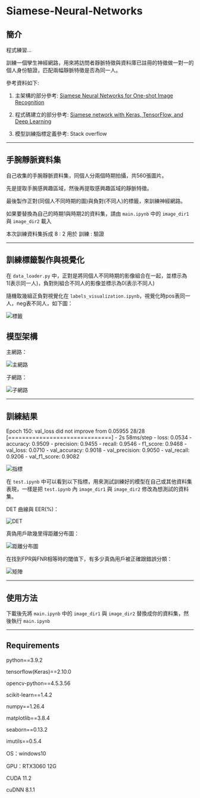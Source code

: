 # Siamese-Neural-Networks

## 簡介
程式練習...

訓練一個孿生神經網路，用來將訪問者靜脈特徵與資料庫已註冊的特徵做一對一的個人身份驗證，匹配兩幅靜脈特徵是否為同一人。

參考資料如下:

1. 主架構的部分參考: [Siamese Neural Networks for One-shot Image Recognition](https://www.cs.utoronto.ca/~rsalakhu/papers/oneshot1.pdf)

2. 程式碼建立的部分參考: [Siamese network with Keras, TensorFlow, and Deep Learning](https://pyimagesearch.com/2020/11/30/siamese-networks-with-keras-tensorflow-and-deep-learning/)

3. 模型訓練指標定義參考: Stack overflow

---

## 手腕靜脈資料集
自己收集的手腕靜脈資料集，同個人分兩個時期拍攝，共560張圖片。 

先是提取手腕感興趣區域，然後再提取感興趣區域的靜脈特徵。

最後製作正對(同個人不同時期的圖)與負對(不同人)的標籤，來訓練神經網路。

如果要替換為自己的時期1與時期2的資料集，請由 `main.ipynb` 中的 `image_dir1` 與 `image_dir2` 載入

本次訓練資料集拆成 8 : 2 用於 訓練 : 驗證

---

## 訓練標籤製作與視覺化

在 `data_loader.py` 中，正對是將同個人不同時期的影像組合在一起，並標示為1(表示同一人)，負對則組合不同人的影像並標示為0(表示不同人)

隨機取幾組正負對視覺化在 `labels_visualization.ipynb`，視覺化時pos表同一人，neg表不同人，如下圖：

![標籤](image/2.png)

## 模型架構

主網路：

![主網路](image/3.png)

子網路：

![子網路](image/4.png)

---

## 訓練結果
Epoch 150: val_loss did not improve from 0.05955
28/28 [==============================] - 2s 58ms/step - loss: 0.0534 - accuracy: 0.9509 - precision: 0.9455 - recall: 0.9546 - f1_score: 0.9468 - val_loss: 0.0710 - val_accuracy: 0.9018 - val_precision: 0.9050 - val_recall: 0.9206 - val_f1_score: 0.9082

![指標](image/1.png)

在 `test.ipynb` 中可以看到以下指標，用來測試訓練好的模型在自己或其他資料集表現，一樣是把  `test.ipynb` 內 `image_dir1` 與 `image_dir2` 修改為想測試的資料集。

DET 曲線與 EER(%)：

![DET](image/5.png)

真偽用戶歐幾里得距離分布圖：

![距離分布圖](image/6.png)

在找到FPR與FNR相等時的閾值下，有多少真偽用戶被正確跟錯誤分類：

![矩陣](image/7.png)

---

## 使用方法
下載後先將 `main.ipynb` 中的 `image_dir1` 與 `image_dir2` 替換成你的資料集，然後執行 `main.ipynb`

---

## Requirements
python==3.9.2

tensorflow(Keras)==2.10.0

opencv-python==4.5.3.56

scikit-learn==1.4.2

numpy==1.26.4

matplotlib==3.8.4

seaborn==0.13.2

imutils==0.5.4

OS：windows10

GPU：RTX3060 12G

CUDA 11.2

cuDNN 8.1.1
